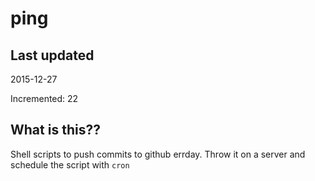 # ping

## Last updated
2015-12-27

Incremented: 22

## What is this?? 
Shell scripts to push commits to github errday. Throw it on a server and schedule the script with `cron`
